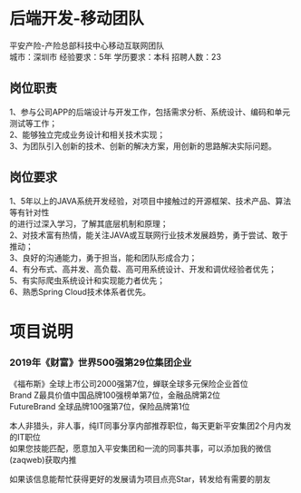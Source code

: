 # 后端开发-移动团队
平安产险-产险总部科技中心移动互联网团队  
城市：深圳市 经验要求：5年 学历要求：本科  招聘人数：23

## 岗位职责
1、参与公司APP的后端设计与开发工作，包括需求分析、系统设计、编码和单元测试等工作；   
2、能够独立完成业务设计和相关技术实现；   
3、为团队引入创新的技术、创新的解决方案，用创新的思路解决实际问题。

## 岗位要求
1、5年以上的JAVA系统开发经验，对项目中接触过的开源框架、技术产品、算法等有针对性   
的进行过深入学习，了解其底层机制和原理；   
2、对技术富有热情，能关注JAVA或互联网行业技术发展趋势，勇于尝试、敢于推动；   
3、良好的沟通能力，勇于担当，能和团队形成合力；   
4、有分布式、高并发、高负载、高可用系统设计、开发和调优经验者优先；   
5、有实际爬虫系统设计和实现能力者优先；   
6、熟悉Spring Cloud技术体系者优先。

# 项目说明

### 2019年《财富》世界500强第29位集团企业
《福布斯》全球上市公司2000强第7位，蝉联全球多元保险企业首位  
Brand Z最具价值中国品牌100强榜单第7位，金融品牌第2位  
FutureBrand 全球品牌100强第7位，保险品牌第1位

本人非猎头，非人事，纯IT同事分享内部推荐职位，每天更新平安集团2个月内发的IT职位  
如果您技能匹配，愿意加入平安集团和一流的同事共事，可以添加我的微信(zaqweb)获取内推 

如果该信息能帮忙获得更好的发展请为项目点亮Star，转发给有需要的朋友




